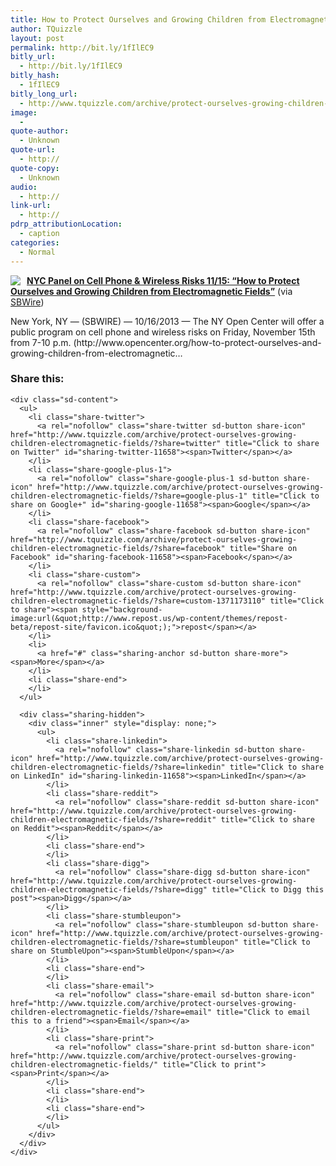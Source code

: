 ```yaml
---
title: How to Protect Ourselves and Growing Children from Electromagnetic Fields
author: TQuizzle
layout: post
permalink: http://bit.ly/1fIlEC9
bitly_url:
  - http://bit.ly/1fIlEC9
bitly_hash:
  - 1fIlEC9
bitly_long_url:
  - http://www.tquizzle.com/archive/protect-ourselves-growing-children-electromagnetic-fields/
image:
  - 
quote-author:
  - Unknown
quote-url:
  - http://
quote-copy:
  - Unknown
audio:
  - http://
link-url:
  - http://
pdrp_attributionLocation:
  - caption
categories:
  - Normal
---
```

<div class="rpuEmbedCode">
  <div class="rpuArticle rpuNoTitle rpuRepost-f98c2f08ca28725faf79ab06dae97467-top" style="margin:0;padding:0;">
    <a rel="nofollow" target="_blank" href="http://s.tt/1NJJ5" class="rpuThumb" rel="norewrite"><img src="//img.1.rp-api.com/thumb/7805088" style="float:left;margin-right:10px;" /></a><a rel="nofollow" target="_blank" href="http://s.tt/1NJJ5" class="rpuTitle" rel="norewrite"><strong>NYC Panel on Cell Phone &#038; Wireless Risks 11/15: &#8220;How to Protect Ourselves and Growing Children from Electromagnetic Fields&#8221;</strong></a> (via <a rel="nofollow" target="_blank" href="http://s.tt/1NJJ5" class="rpuHost" rel="norewrite">SBWire</a>) <p class="rpuSnip">
      New York, NY &#8212; (SBWIRE) &#8212; 10/16/2013 &#8212; The NY Open Center will offer a public program on cell phone and wireless risks on Friday, November 15th from 7-10 p.m. (http://www.opencenter.org/how-to-protect-ourselves-and-growing-children-from-electromagnetic&hellip;
    </p>
  </div>
</div>

<!-- put the "tease", "jump" or "more" break here -->

<div class="rpuEmbedCode">
  <div class="rpuArticle rpuRepostMain rpuRepost-f98c2f08ca28725faf79ab06dae97467-bottom" style="display:none;">
    &nbsp;
  </div>
  
  <div style="display: none;">
    <!-- How to customize this embed: http://www.repost.us/article-preview/hash/f74e32288d53c11d343054229c225b6f -->
  </div>
</div>

<div class="sharedaddy sd-sharing-enabled">
  <div class="robots-nocontent sd-block sd-social sd-social-icon-text sd-sharing">
    <h3 class="sd-title">
      Share this:
    </h3>
    
    <div class="sd-content">
      <ul>
        <li class="share-twitter">
          <a rel="nofollow" class="share-twitter sd-button share-icon" href="http://www.tquizzle.com/archive/protect-ourselves-growing-children-electromagnetic-fields/?share=twitter" title="Click to share on Twitter" id="sharing-twitter-11658"><span>Twitter</span></a>
        </li>
        <li class="share-google-plus-1">
          <a rel="nofollow" class="share-google-plus-1 sd-button share-icon" href="http://www.tquizzle.com/archive/protect-ourselves-growing-children-electromagnetic-fields/?share=google-plus-1" title="Click to share on Google+" id="sharing-google-11658"><span>Google</span></a>
        </li>
        <li class="share-facebook">
          <a rel="nofollow" class="share-facebook sd-button share-icon" href="http://www.tquizzle.com/archive/protect-ourselves-growing-children-electromagnetic-fields/?share=facebook" title="Share on Facebook" id="sharing-facebook-11658"><span>Facebook</span></a>
        </li>
        <li class="share-custom">
          <a rel="nofollow" class="share-custom sd-button share-icon" href="http://www.tquizzle.com/archive/protect-ourselves-growing-children-electromagnetic-fields/?share=custom-1371173110" title="Click to share"><span style="background-image:url(&quot;http://www.repost.us/wp-content/themes/repost-beta/repost-site/favicon.ico&quot;);">repost</span></a>
        </li>
        <li>
          <a href="#" class="sharing-anchor sd-button share-more"><span>More</span></a>
        </li>
        <li class="share-end">
        </li>
      </ul>
      
      <div class="sharing-hidden">
        <div class="inner" style="display: none;">
          <ul>
            <li class="share-linkedin">
              <a rel="nofollow" class="share-linkedin sd-button share-icon" href="http://www.tquizzle.com/archive/protect-ourselves-growing-children-electromagnetic-fields/?share=linkedin" title="Click to share on LinkedIn" id="sharing-linkedin-11658"><span>LinkedIn</span></a>
            </li>
            <li class="share-reddit">
              <a rel="nofollow" class="share-reddit sd-button share-icon" href="http://www.tquizzle.com/archive/protect-ourselves-growing-children-electromagnetic-fields/?share=reddit" title="Click to share on Reddit"><span>Reddit</span></a>
            </li>
            <li class="share-end">
            </li>
            <li class="share-digg">
              <a rel="nofollow" class="share-digg sd-button share-icon" href="http://www.tquizzle.com/archive/protect-ourselves-growing-children-electromagnetic-fields/?share=digg" title="Click to Digg this post"><span>Digg</span></a>
            </li>
            <li class="share-stumbleupon">
              <a rel="nofollow" class="share-stumbleupon sd-button share-icon" href="http://www.tquizzle.com/archive/protect-ourselves-growing-children-electromagnetic-fields/?share=stumbleupon" title="Click to share on StumbleUpon"><span>StumbleUpon</span></a>
            </li>
            <li class="share-end">
            </li>
            <li class="share-email">
              <a rel="nofollow" class="share-email sd-button share-icon" href="http://www.tquizzle.com/archive/protect-ourselves-growing-children-electromagnetic-fields/?share=email" title="Click to email this to a friend"><span>Email</span></a>
            </li>
            <li class="share-print">
              <a rel="nofollow" class="share-print sd-button share-icon" href="http://www.tquizzle.com/archive/protect-ourselves-growing-children-electromagnetic-fields/" title="Click to print"><span>Print</span></a>
            </li>
            <li class="share-end">
            </li>
            <li class="share-end">
            </li>
          </ul>
        </div>
      </div>
    </div>
  </div>
</div>
